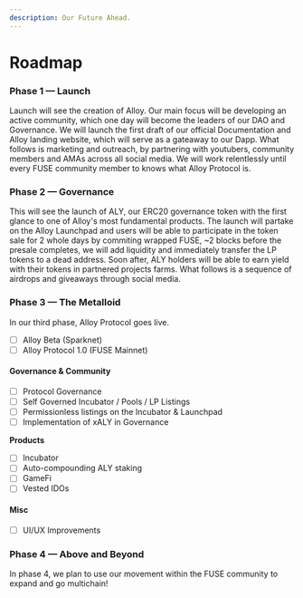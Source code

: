 ```yaml
---
description: Our Future Ahead.
---
```


# Roadmap

### Phase 1 **—** Launch

Launch will see the creation of Alloy. Our main focus will be developing an active community, which one day will become the leaders of our DAO and Governance. We will launch the first draft of our official Documentation and Alloy landing website, which will serve as a gateaway to our Dapp. What follows is marketing and outreach, by partnering with youtubers, community members and AMAs across all social media. We will work relentlessly until every FUSE community member to knows what Alloy Protocol is.

### Phase 2 **—** Governance

This will see the launch of ALY, our ERC20 governance token with the first glance to one of Alloy's most fundamental products. The launch will partake on the Alloy Launchpad and users will be able to participate in the token sale for 2 whole days by commiting wrapped FUSE, \~2 blocks before the presale completes, we will add liquidity and immediately transfer the LP tokens to a dead address. Soon after, ALY holders will be able to earn yield with their tokens in partnered projects farms. What follows is a sequence of airdrops and giveaways through social media.

### Phase 3 **—** The Metalloid

In our third phase, Alloy Protocol goes live.

* [ ] Alloy Beta (Sparknet)
* [ ] Alloy Protocol 1.0 (FUSE Mainnet)

#### Governance & Community

* [ ] Protocol Governance
* [ ] Self Governed Incubator / Pools / LP Listings
* [ ] Permissionless listings on the Incubator & Launchpad
* [ ] Implementation of xALY in Governance

**Products**

* [ ] Incubator
* [ ] Auto-compounding ALY staking
* [ ] GameFi
* [ ] Vested IDOs

#### Misc

* [ ] UI/UX Improvements

### Phase 4 **—** Above and Beyond

In phase 4, we plan to use our movement within the FUSE community to expand and go multichain!

